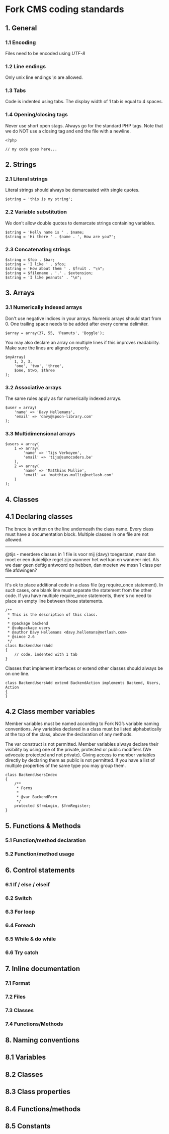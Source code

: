 # Fork CMS coding standards
## 1. General
### 1.1 Encoding
Files need to be encoded using _UTF-8_
### 1.2 Line endings
Only unix line endings _\n_ are allowed.
### 1.3 Tabs
Code is indented using tabs. The display width of 1 tab is equal to 4 spaces.
### 1.4 Opening/closing tags
Never use short open stags. Always go for the standard PHP tags. Note that we do NOT use a closing tag and end the file with a newline.

	<?php
	
	// my code goes here...
	
## 2. Strings
### 2.1 Literal strings
Literal strings should always be demarcaated with single quotes.

	$string = 'this is my string';

### 2.2 Variable substitution
We don't allow double quotes to demarcate strings containing variables.

	$string = 'Helly name is ' . $name;
	$string = 'Hi there ' . $name . ', How are you?';
	
### 2.3 Concatenating strings
	
	$string = $foo . $bar;
	$string = 'I like ' . $foo;
	$string = 'How about them ' . $fruit . "\n";
	$string = $filename . '.' . $extension;
	$string = 'I like peanuts' . "\n";
	
## 3. Arrays
### 3.1 Numerically indexed arrays
Don't use negative indices in your arrays. Numeric arrays should start from 0. One trailing space needs to be added after every comma delimiter.

	$array = array(37, 55, 'Peanuts', 'Boggle');

You may also declare an array on multiple lines if this improves readability. Make sure the lines are aligned properly.

	$myArray(
		1, 2, 3,
		'one', 'two', 'three',
		$one, $two, $three
	);

### 3.2 Associative arrays
The same rules apply as for numerically indexed arrays.

	$user = array(
		'name' => 'Davy Hellemans',
		'email' => 'davy@spoon-library.com'
	);

### 3.3 Multidimensional arrays

	$users = array(
		1 => array(
			'name' => 'Tijs Verkoyen',
			'email' => 'tijs@sumocoders.be'
		),
		2 => array(
			'name' => 'Matthias Mullie',
			'email' => 'matthias.mullie@netlash.com'
		)
	);

## 4. Classes
## 4.1 Declaring classes
The brace is written on the line underneath the class name. Every class must have a documentation block. Multiple classes in one file are not allowed.
***
@tijs - meerdere classes in 1 file is voor mij (davy) toegestaan, maar dan moet er een duidelijke regel zijn wanneer het wel kan en wanneer niet. Als we daar geen deftig antwoord op hebben, dan moeten we mssn 1 class per file afdwingen?
***

It's ok to place additional code in a class file (eg require_once statement). In such cases, one blank line must separate the statement from the other code. If you have multiple require_once statements, there's no need to place an empty line between those statements.

	/**
	 * This is the description of this class.
	 *
	 * @package backend
	 * @subpackage users
	 * @author Davy Hellemans <davy.hellemans@netlash.com>
	 * @since 2.6
	 */
	class BackendUsersAdd
	{
		// code, indented with 1 tab
	}
	
Classes that implement interfaces or extend other classes should always be on one line.

	class BackendUsersAdd extend BackendAction implements Backend, Users, Action
	{
	}
	

## 4.2 Class member variables
Member variables must be named according to Fork NG’s variable naming conventions. Any variables declared in a class must be listed alphabetically at the top of the class, above the declaration of any methods.

The var construct is not permitted. Member variables always declare their visibility by using one of the private, protected or public modifiers (We advocate protected and not private). Giving access to member variables directly by declaring them as public is not permitted. If you have a list of multiple properties of the same type you may group them.

	class BackendUsersIndex
	{
		/**
		 * Forms
		 *
		 * @var BackendForm
		 */
		protected $frmLogin, $frmRegister;
	}

## 5. Functions & Methods
### 5.1 Function/method declaration
### 5.2 Function/method usage

## 6. Control statements
### 6.1 If / else / elseif
### 6.2 Switch
### 6.3 For loop
### 6.4 Foreach
### 6.5 While & do while
### 6.6 Try catch

## 7. Inline documentation
### 7.1 Format
### 7.2 Files
### 7.3 Classes
### 7.4 Functions/Methods

## 8. Naming conventions
## 8.1 Variables
## 8.2 Classes
## 8.3 Class properties
## 8.4 Functions/methods
## 8.5 Constants